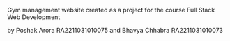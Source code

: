 Gym management website created as a project for the course Full Stack Web Development

by Poshak Arora RA2211031010075 and Bhavya Chhabra RA2211031010073
